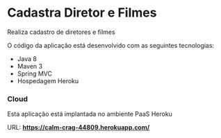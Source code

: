 # Cadastra Diretor e Filmes

Realiza cadastro de diretores e filmes

O código da aplicação está desenvolvido com as seguintes tecnologias:
- Java 8 
- Maven 3
- Spring MVC
- Hospedagem Heroku

### Cloud

Esta aplicação está implantada no ambiente PaaS Heroku

URL: **https://calm-crag-44809.herokuapp.com/**
